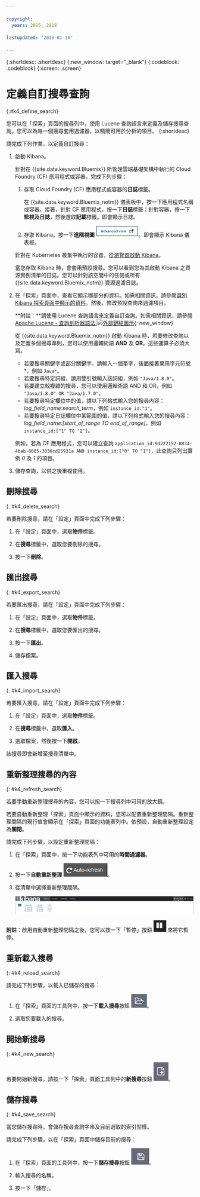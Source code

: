 ```yaml
---

copyright:
  years: 2015, 2018

lastupdated: "2018-01-10"

---
```


{:shortdesc: .shortdesc}
{:new_window: target="_blank"}
{:codeblock: .codeblock}
{:screen: .screen}

# 定義自訂搜尋查詢
{:#k4_define_search}

您可以在「探索」頁面的搜尋列中，使用 Lucene 查詢語言來定義及儲存搜尋查詢。您可以為每一個搜尋套用過濾器，以精簡可用於分析的項目。
{:shortdesc}

請完成下列作業，以定義自訂搜尋：

1. 啟動 Kibana。

    針對在 {{site.data.keyword.Bluemix}} 所管理雲端基礎架構中執行的 Cloud Foundry (CF) 應用程式或容器，完成下列步驟：
    
    1. 存取 Cloud Foundry (CF) 應用程式或容器的**日誌**標籤。 

        在 {{site.data.keyword.Bluemix_notm}} 儀表板中，按一下應用程式名稱或容器。接著，針對 CF 應用程式，按一下**日誌**標籤；針對容器，按一下**監視及日誌**，然後選取**記載**標籤。即會顯示日誌。

    2. 存取 Kibana。按一下**進階視圖** ![「進階視圖」鏈結](images/logging_advanced_view.jpg "「進階視圖」鏈結")。即會顯示 Kibana 儀表板。
    
    針對在 Kubernetes 叢集中執行的容器，[從瀏覽器啟動 Kibana](/docs/services/CloudLogAnalysis/kibana4/k4_launch.html#launch_Kibana_from_browser)。 
    
    當您存取 Kibana 時，會套用預設搜尋。您可以看到您為其啟動 Kibana 之資源實例清單的日誌。您可以針對該空間中的任何或所有 {{site.data.keyword.Bluemix_notm}} 資源過濾日誌。

2. 在「探索」頁面中，查看它顯示哪部分的資料。如需相關資訊，請參閱[識別 Kibana 探索頁面中顯示的資料](/docs/services/CloudLogAnalysis/kibana4/logging_kibana_analize_logs_interactively.html#k4_identify_data)。然後，修改預設查詢來過濾項目。

    **附註：**請使用 Lucene 查詢語言來定義自訂查詢。如需相關資訊，請參閱 [Apache Lucene - 查詢剖析器語法 ![外部鏈結圖示](../../../icons/launch-glyph.svg "外部鏈結圖示")](https://lucene.apache.org/core/2_9_4/queryparsersyntax.html){: new_window}
    
    從 {{site.data.keyword.Bluemix_notm}} 啟動 Kibana 時，若要修改查詢以及定義多個搜尋準則，您可以使用邏輯術語 **AND** 及 **OR**。這些運算子必須大寫。    
    
    * 若要搜尋關鍵字或部分關鍵字，請輸入一個單字，後面接著萬用字元符號 \*，例如 `Java*`。 
    * 若要搜尋特定詞組，請用雙引號輸入該詞組，例如 `"Java/1.8.0"`。
    * 若要建立較複雜的搜尋，您可以使用邏輯術語 AND 和 OR，例如 `"Java/1.8.0" OR "Java/1.7.0"`。
    * 若要搜尋特定欄位中的值，請以下列格式輸入您的搜尋內容：*log_field_name:search_term*，例如 `instance_id:"1"`。
    * 若要搜尋特定日誌欄位中某範圍的值，請以下列格式輸入您的搜尋內容：*log_field_name:[start_of_range TO end_of_range]*，例如 `instance_id:["1" TO "2"]`。

     例如，若為 CF 應用程式，您可以建立查詢 `application_id:9d222152-8834-4bab-8685-3036cd25931a AND instance_id:["0" TO "1"]`，此查詢只列出實例 *0* 及 *1* 的項目。 

3. 儲存查詢，以供之後重複使用。 




## 刪除搜尋
{: #k4_delete_search}

若要刪除搜尋，請在「設定」頁面中完成下列步驟：

1. 在「設定」頁面中，選取**物件**標籤。

2. 在**搜尋**標籤中，選取您要刪除的搜尋。

3. 按一下**刪除**。


## 匯出搜尋
{: #k4_export_search}

若要匯出搜尋，請在「設定」頁面中完成下列步驟：

1. 在「設定」頁面中，選取**物件**標籤。

2. 在**搜尋**標籤中，選取您要匯出的搜尋。

3. 按一下**匯出**。

4. 儲存檔案。

 
## 匯入搜尋
{: #k4_import_search}

若要匯入搜尋，請在「設定」頁面中完成下列步驟：

1. 在「設定」頁面中，選取**物件**標籤。

2. 在**搜尋**標籤中，選取**匯入**。

3. 選取檔案，然後按一下**開啟**。

該搜尋即會新增至搜尋清單中。

## 重新整理搜尋的內容
{: #k4_refresh_search}

若要手動重新整理搜尋的內容，您可以按一下搜尋列中可用的放大鏡。 

若要自動重新整理「探索」頁面中顯示的資料，您可以配置重新整理間隔。重新整理間隔的現行值會顯示在「探索」頁面的功能表列中。依預設，自動重新整理設定為**關閉**。

請完成下列步驟，以設定重新整理間隔：

1. 在「探索」頁面中，按一下功能表列中可用的**時間過濾器**。

2. 按一下**自動重新整理** ![自動重新整理](images/k4_auto_refresh_icon.jpg "自動重新整理")。

3. 從清單中選擇重新整理間隔。 

    ![重新整理間隔選項](images/k4_change_autorefresh.jpg "重新整理間隔選項")


**附註**：啟用自動重新整理間隔之後，您可以按一下「暫停」按鈕 ![暫停](images/k4_auto_refresh_pause_icon.jpg "暫停") 來將它暫停。


## 重新載入搜尋
{: #k4_reload_search}

請完成下列步驟，以載入已儲存的搜尋：

1. 在「探索」頁面的工具列中，按一下**載入搜尋**按鈕 ![載入搜尋](images/k4_load_icon.jpg "載入搜尋")。

2. 選取您要載入的搜尋。 

## 開始新搜尋
{: #k4_new_search}

若要開始新搜尋，請按一下「探索」頁面工具列中的**新搜尋**按鈕 ![新搜尋](images/k4_new_search_icon.jpg "新搜尋")。

## 儲存搜尋 
{: #k4_save_search}

當您儲存搜尋時，會儲存搜尋查詢字串及目前選取的索引型樣。

請完成下列步驟，以在「探索」頁面中儲存目前的搜尋：

1. 在「探索」頁面的工具列中，按一下**儲存搜尋**按鈕 ![儲存搜尋](images/k4_save_search_icon.jpg "儲存搜尋")。

2. 輸入搜尋的名稱。

3. 按一下「儲存」。 
